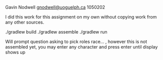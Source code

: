 Gavin Nodwell
gnodwell@uoguelph.ca
1050202

I did this work for this assignment on my own without copying work from any other sources.

./gradlew build
./gradlew assemble
./gradlew run

Will prompt question asking to pick roles race... , however this is not assembled yet, 
you may enter any character and press enter until display shows up



